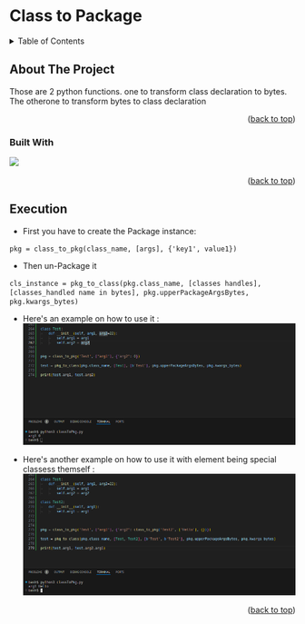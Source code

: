 # Class to Package
<a name="readme-top"></a>

<!-- TABLE OF CONTENTS -->
<details>
  <summary>Table of Contents</summary>
  <ol>
    <li>
      <a href="#about-the-project">About The Project</a>
      <ul>
        <li><a href="#built-with">Built With</a></li>
      </ul>
    </li>
    <li><a href="#Execution">Execution</a></li>
    <li><a href="#Annex">Annex</a></li>
  </ol>
</details>



<!-- ABOUT THE PROJECT -->
## About The Project

Those are 2 python functions. one to transform class declaration to bytes.
The otherone to transform bytes to class declaration

<p align="right">(<a href="#readme-top">back to top</a>)</p>

### Built With

<img src="https://img.shields.io/badge/python-3670A0?style=for-the-badge&logo=python&logoColor=ffdd54">

<p align="right">(<a href="#readme-top">back to top</a>)</p>

## Execution

* First you have to create the Package instance:
```
pkg = class_to_pkg(class_name, [args], {'key1', value1})
```
* Then un-Package it
```
cls_instance = pkg_to_class(pkg.class_name, [classes handles], [classes_handled name in bytes], pkg.upperPackageArgsBytes, pkg.kwargs_bytes)
```
* Here's an example on how to use it :
![Execution](screenshots/execution.png)

* Here's another example on how to use it with element being special classess themself :
![Execution](screenshots/execution2.png)

<p align="right">(<a href="#readme-top">back to top</a>)</p>